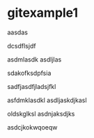 # gitexample1
aasdas

dcsdflsjdf

asdmlasdk
asdljlas

sdakofksdpfsia


sadfjasdfjladsjfkl


asfdmklasdkl
asdljaskdjkasl

oldskglksl
asdnjaksdjks

asdcjkokwqoeqw
